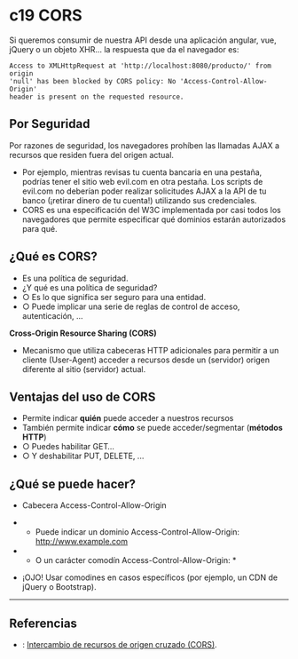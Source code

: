 # c19  CORS

Si queremos consumir de nuestra API desde una aplicación
angular, vue, jQuery o un objeto XHR… la respuesta que da el
navegador es:

```
Access to XMLHttpRequest at 'http://localhost:8080/producto/' from origin
'null' has been blocked by CORS policy: No 'Access-Control-Allow-Origin'
header is present on the requested resource.
```

## Por Seguridad

Por razones de seguridad, los navegadores prohíben las llamadas
AJAX a recursos que residen fuera del origen actual.

- Por ejemplo, mientras revisas tu cuenta bancaria en una pestaña,
podrías tener el sitio web evil.com en otra pestaña. Los scripts de
evil.com no deberían poder realizar solicitudes AJAX a la API de
tu banco (¡retirar dinero de tu cuenta!) utilizando sus credenciales.
- CORS es una especificación del W3C implementada por casi
todos los navegadores que permite especificar qué dominios
estarán autorizados para qué.

## ¿Qué es CORS?
- Es una política de seguridad.
- ¿Y qué es una política de seguridad?
- ○ Es lo que significa ser seguro para una entidad.
- ○ Puede implicar una serie de reglas de control de acceso,
autenticación, ...

**Cross-Origin Resource Sharing (CORS)**

- Mecanismo que utiliza cabeceras HTTP adicionales para permitir
a un cliente (User-Agent) acceder a recursos desde un (servidor)
origen diferente al sitio (servidor) actual.


## Ventajas del uso de CORS
- Permite indicar **quién** puede acceder a nuestros recursos
- También permite indicar **cómo** se puede acceder/segmentar (**métodos HTTP**)
- ○ Puedes habilitar GET…
- ○ Y deshabilitar PUT, DELETE, ...


## ¿Qué se puede hacer?
-  Cabecera Access-Control-Allow-Origin
- - Puede indicar un dominio
Access-Control-Allow-Origin: http://www.example.com
- -  O un carácter comodín
Access-Control-Allow-Origin: *

-  ¡OJO! Usar comodines en casos específicos (por ejemplo, un
CDN de jQuery o Bootstrap).

---

## Referencias

- : [Intercambio de recursos de origen cruzado (CORS)](https://developer.mozilla.org/es/docs/web/http/cors).


